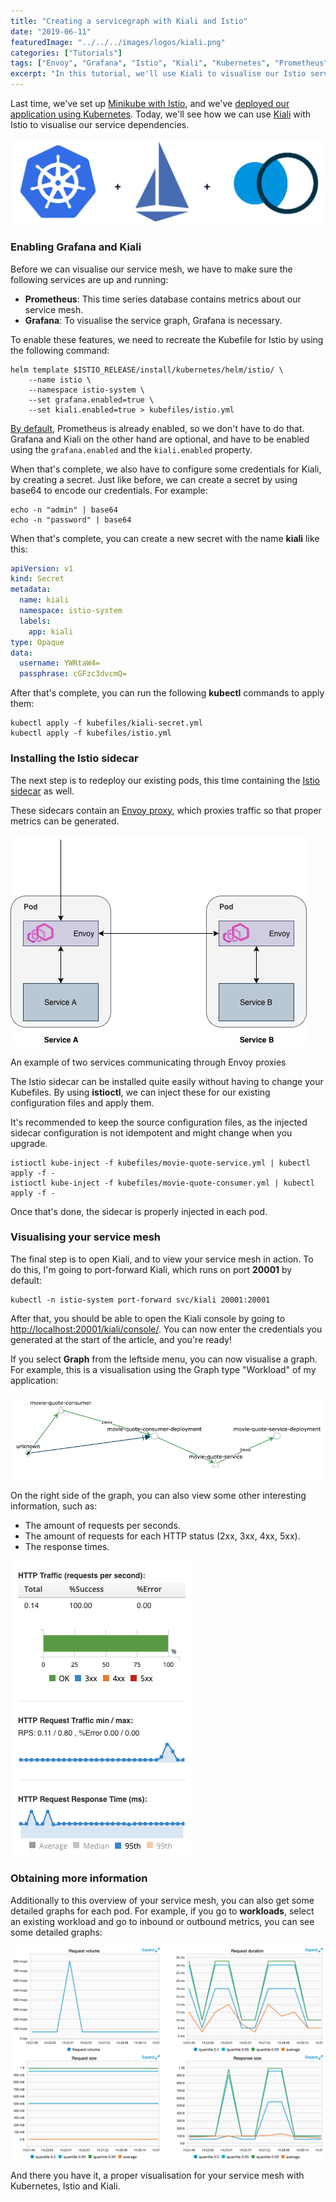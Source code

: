 ```yaml
---
title: "Creating a servicegraph with Kiali and Istio"
date: "2019-06-11"
featuredImage: "../../../images/logos/kiali.png"
categories: ["Tutorials"]
tags: ["Envoy", "Grafana", "Istio", "Kiali", "Kubernetes", "Prometheus"]
excerpt: "In this tutorial, we'll use Kiali to visualise our Istio service mesh on Kubernetes. With Kiali, we can view a servicegraph, and several other graphs."
---
```


Last time, we've set up [Minikube with Istio](/setting-up-minikube-istio-macos/), and we've [deployed our application using Kubernetes](/spring-boot-kubernetes/). Today, we'll see how we can use [Kiali](https://www.kiali.io/) with Istio to visualise our service dependencies.

![Kubernetes + Istio + Kiali](content/posts/2019/2019-06-11-servicegraph-kiali-istio/images/kubernetes-istio-kiali.png)

### Enabling Grafana and Kiali

Before we can visualise our service mesh, we have to make sure the following services are up and running:

- **Prometheus**: This time series database contains metrics about our service mesh.
- **Grafana**: To visualise the service graph, Grafana is necessary.

To enable these features, we need to recreate the Kubefile for Istio by using the following command:

```
helm template $ISTIO_RELEASE/install/kubernetes/helm/istio/ \
    --name istio \
    --namespace istio-system \
    --set grafana.enabled=true \
    --set kiali.enabled=true > kubefiles/istio.yml
```

[By default](https://istio.io/docs/reference/config/installation-options/), Prometheus is already enabled, so we don't have to do that. Grafana and Kiali on the other hand are optional, and have to be enabled using the `grafana.enabled` and the `kiali.enabled` property.

When that's complete, we also have to configure some credentials for Kiali, by creating a secret. Just like before, we can create a secret by using base64 to encode our credentials. For example:

```
echo -n "admin" | base64
echo -n "password" | base64
```

When that's complete, you can create a new secret with the name **kiali** like this:

```yaml
apiVersion: v1
kind: Secret
metadata:
  name: kiali
  namespace: istio-system
  labels:
    app: kiali
type: Opaque
data:
  username: YWRtaW4=
  passphrase: cGFzc3dvcmQ=
```

After that's complete, you can run the following **kubectl** commands to apply them:

```
kubectl apply -f kubefiles/kiali-secret.yml
kubectl apply -f kubefiles/istio.yml
```

### Installing the Istio sidecar

The next step is to redeploy our existing pods, this time containing the [Istio sidecar](https://istio.io/docs/setup/kubernetes/additional-setup/sidecar-injection/) as well.

These sidecars contain an [Envoy proxy](https://istio.io/docs/concepts/what-is-istio/#envoy), which proxies traffic so that proper metrics can be generated.

![Pods communicating through Envoy proxy](content/posts/2019/2019-06-11-servicegraph-kiali-istio/images/istio-envoy-1.png)

An example of two services communicating through Envoy proxies

The Istio sidecar can be installed quite easily without having to change your Kubefiles. By using **istioctl**, we can inject these for our existing configuration files and apply them.

It's recommended to keep the source configuration files, as the injected sidecar configuration is not idempotent and might change when you upgrade.

```
istioctl kube-inject -f kubefiles/movie-quote-service.yml | kubectl apply -f -
istioctl kube-inject -f kubefiles/movie-quote-consumer.yml | kubectl apply -f -
```

Once that's done, the sidecar is properly injected in each pod.

### Visualising your service mesh

The final step is to open Kiali, and to view your service mesh in action. To do this, I'm going to port-forward Kiali, which runs on port **20001** by default:

```
kubectl -n istio-system port-forward svc/kiali 20001:20001
```

After that, you should be able to open the Kiali console by going to [http://localhost:20001/kiali/console/](http://localhost:20001/kiali/console/). You can now enter the credentials you generated at the start of the article, and you're ready!

If you select **Graph** from the leftside menu, you can now visualise a graph. For example, this is a visualisation using the Graph type "Workload" of my application:

![Servicegraph](content/posts/2019/2019-06-11-servicegraph-kiali-istio/images/kiali-servicegraph.png)

On the right side of the graph, you can also view some other interesting information, such as:

- The amount of requests per seconds.
- The amount of requests for each HTTP status (2xx, 3xx, 4xx, 5xx).
- The response times.

![Sidebar information](content/posts/2019/2019-06-11-servicegraph-kiali-istio/images/kiali-node-pane.png)

### Obtaining more information

Additionally to this overview of your service mesh, you can also get some detailed graphs for each pod. For example, if you go to **workloads**, select an existing workload and go to inbound or outbound metrics, you can see some detailed graphs:

![Detailed graphs](content/posts/2019/2019-06-11-servicegraph-kiali-istio/images/kiali-detailed-graph.png)

And there you have it, a proper visualisation for your service mesh with Kubernetes, Istio and Kiali.
